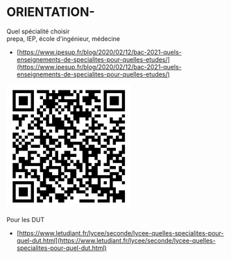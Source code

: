 # ORIENTATION-

Quel spécialité choisir  
prepa, IEP, école d'ingénieur, médecine
* [https://www.ipesup.fr/blog/2020/02/12/bac-2021-quels-enseignements-de-specialites-pour-quelles-etudes/](https://www.ipesup.fr/blog/2020/02/12/bac-2021-quels-enseignements-de-specialites-pour-quelles-etudes/)


![Flash code](./test895c57f3b545a6c5363055376a7ce02f.png)  


Pour les DUT
* [https://www.letudiant.fr/lycee/seconde/lycee-quelles-specialites-pour-quel-dut.html](https://www.letudiant.fr/lycee/seconde/lycee-quelles-specialites-pour-quel-dut.html)
